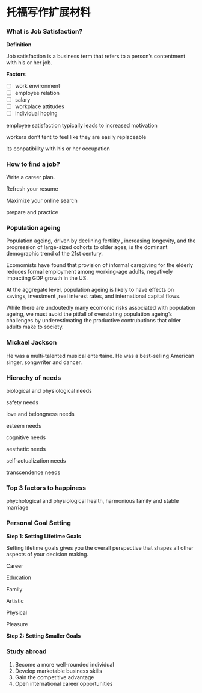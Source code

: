 # 托福写作扩展材料

### What is Job Satisfaction?

**Definition**

Job satisfaction is a business term that refers to a person’s contentment with his or her job.

**Factors**

- [ ] work environment
- [ ] employee relation
- [ ] salary
- [ ] workplace attitudes
- [ ] individual hoping

employee satisfaction typically leads to increased motivation

workers don’t tent to feel like they are easily replaceable

its conpatibility with his or her occupation

### How to find a job?

Write a career plan.

Refresh your resume

Maximize your online search

prepare and practice

### Population ageing

Population ageing, driven by declining fertility , increasing longevity, and the progression of large-sized cohorts to older ages, is the dominant demographic trend of the 21st century.

Ecomomists have found that provision of informal caregiving for the elderly reduces formal employment among working-age adults, negatively impacting GDP growth in the US.

At the aggregate level, population ageing is likely to have effects on savings, investment ,real interest rates, and international capital flows.

While there are undoutedly many ecomonic risks associated with population ageing, we must avoid the pitfall of overstating population ageing’s challenges by underestimating the productive contrubutions that older adults make to society.

### Mickael Jackson

He was a multi-talented musical entertaine. He was a best-selling American singer, songwriter and dancer.

### Hierachy of needs

biological and physiological needs

safety needs

love and belongness needs

esteem needs

cognitive needs

aesthetic needs

self-actualization needs

transcendence needs

### Top 3 factors to happiness

phychological and physiological health, harmonious family and stable marriage

### Personal Goal Setting

**Step 1: Setting Lifetime Goals**

Setting lifetime goals gives you the overall perspective that shapes all other aspects of your decision making.

Career

Education

Family

Artistic

Physical

Pleasure

**Step 2: Setting Smaller Goals**

### Study abroad

1. Become a more well-rounded individual
2. Develop marketable business skills
3. Gain the competitive advantage
4. Open international career opportunities



